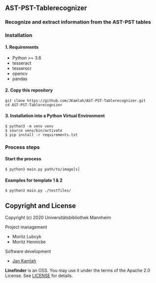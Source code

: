 AST-PST-Tablerecognizer
----------------------

### Recognize and extract information from the AST-PST tables

### Installation

#### 1. Requirements
- Python >= 3.6
- tesseract
- tesserocr
- opencv
- pandas

#### 2. Copy this repository
```
git clone https://github.com/JKamlah/AST-PST-Tablerecognizer.git
cd AST-PST-Tablerecognizer
```

#### 3. Installation into a Python Virtual Environment

    $ python3 -m venv venv
    $ source venv/bin/activate
    $ pip install -r requirements.txt

### Process steps

#### Start the process

    $ python3 main.py path/to/image[s]
    
    
#### Examples for template 1 & 2

    $ python3 main.py ./testfiles/

Copyright and License
--------

Copyright (c) 2020 Universitätsbibliothek Mannheim

Project management
 * Moritz Lubcyk
 * Moritz Hennicke

Software development
 * [Jan Kamlah](https://github.com/jkamlah)

**Linefinder** is an OSS. You may use it under the terms of the Apache 2.0 License.
See [LICENSE](./LICENSE) for details.
